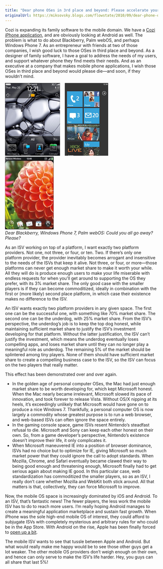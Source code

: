 ```yaml
---
title: "Dear phone OSes in 3rd place and beyond: Please accelerate your demise"
originalUrl: https://miksovsky.blogs.com/flowstate/2010/09/dear-phone-oses-in-3rd-place-and-beyond-please-accelerate-your-demise.html
---
```


<p>
  Cozi is expanding its family software to the mobile domain. We have a
  <a
    href="http://itunes.apple.com/us/app/cozi-family-organizer/id364719312?mt=8"
    >Cozi iPhone application</a
  >, and are obviously looking at Android as well. The problem is what to do
  about Blackberry, Palm webOS, and perhaps Windows Phone 7. As an entrepreneur
  with friends at two of those companies, I wish good luck to those OSes in
  third place and beyond. As a designer of family software, I have a goal to
  address the needs of my users, and support whatever phone they find meets
  their needs. And as an executive at a company that makes mobile phone
  applications, I wish those OSes in third place and beyond would please die—and
  soon, if they wouldn’t mind.
</p>
<img
  src="/images/flowstate/6a00d83451fb6769e20134877bee38970c-pi.png"
  alt="Blackberry[4]"
/>&#0160;&#0160;&#0160;
<img
  src="/images/flowstate/6a00d83451fb6769e20133f45c62cb970b-pi.png"
  alt="Windows 7 Phone"
/>&#0160;&#0160;&#0160;
<img
  src="/images/flowstate/6a00d83451fb6769e20134877bee4e970c-pi.jpeg"
  alt="palm-pre-plus-6"
/>
<br /><em
  >Dear Blackberry, Windows Phone 7, Palm webOS: Could you all go away?
  Please?</em
>
<p>
  As an ISV working on top of a platform, I want exactly two platform providers.
  Not one, not three, or four, or ten. Two. If there’s only one platform
  provider, the provider inevitably becomes arrogant and insensitive to the
  needs of the ISVs that keep it alive. Not three, or four, or more—those
  platforms can never get enough market share to make it worth your while. All
  they will do is produce enough users to make your life miserable with endless
  requests for when you’ll get around to supporting the OS they prefer, with its
  3% market share. The only good case with the smaller players is if they can
  become commoditized, ideally in combination with the first or (more likely)
  second place platform, in which case their existence makes no difference to
  the ISV.
</p>
<p>
  An ISV wants exactly two platform providers in any given space. The first one
  can be the successful one, with something like 70% market share. The second
  one can be the underdog, with 25% market share. From the ISV’s perspective,
  the underdog’s job is to keep the top dog honest, while maintaining sufficient
  market share to justify the ISV’s investment developing for that platform.
  Without the latter justification, the ISV can’t justify the investment, which
  means the underdog eventually loses compelling apps, and loses market share
  until they can no longer play a meaningful role as underdog. The remaining 5%
  of the market should be splintered among tiny players. None of them should
  have sufficient market share to create a compelling business case to the ISV,
  so the ISV can focus on the two players that really matter.
</p>
<p>This effect has been demonstrated over and over again.</p>
<ul>
  <li>
    In the golden age of personal computer OSes, the Mac had just enough market
    share to be worth developing for, which kept Microsoft honest. When the Mac
    nearly became irrelevant, Microsoft slowed its pace of innovation, and took
    forever to release Vista. Without OS/X nipping at its heels, it’s
    exceedingly unlikely that Microsoft would have gone on to produce a nice
    Windows 7. Thankfully, a personal computer OS is now largely a commodity
    whose greatest purpose is to run a web browser, and web-based ISVs can often
    ignore the space entirely.
  </li>
  <li>
    In the gaming console space, game ISVs resent Nintendo’s steadfast refusal
    to die. Microsoft and Sony can keep each other honest on their own. So, from
    a game developer’s perspective, Nintendo’s existence doesn’t improve their
    life, it only complicates it.
  </li>
  <li>
    When Microsoft maneuvered IE into a position of browser dominance, ISVs had
    no choice but to optimize for IE, giving Microsoft so much market power that
    they could ignore the call to adopt standards. When Mozilla, Chrome, and
    Safari eventually became clawed their way to being good enough and
    threatening enough, Microsoft finally had to get serious again about making
    IE good. In this particular case, web standardization has commoditized the
    smaller players, so as an ISV, I really don’t care whether Mozilla and
    WebKit both stick around. All that matters is that, collectively, they can
    force Microsoft to improve.
  </li>
</ul>
<p>
  Now, the mobile OS space is increasingly dominated by iOS and Android. To an
  ISV, that’s fantastic news! The fewer players, the less work the mobile ISV
  has to do to reach more users. I’m really hoping Android manages to create a
  meaningful application marketplace and sustain fast growth. When iPhone was
  the sole high-end mobile OS of interest, they could afford to subjugate ISVs
  with completely mysterious and arbitrary rules for who could be in the App
  Store. With Android on the rise, Apple has been finally forced to
  <a
    href="http://www.nytimes.com/2010/09/10/technology/10apple.html?_r=1&amp;src=me&amp;ref=technology"
    >open up a bit</a
  >.
</p>
<p>
  The mobile ISV wants to see that tussle between Apple and Android. But what
  would really make me happy would be to see those other guys get a lot weaker.
  The other mobile OS providers don’t weigh enough on their own, and hence can
  only serve to make the ISV’s life harder. Hey, you guys can all share that
  last 5%!
</p>
